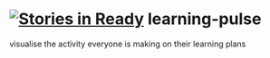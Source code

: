 [![Stories in Ready](https://badge.waffle.io/enspiral-dev-academy/learning-pulse.png?label=ready&title=Ready)](https://waffle.io/enspiral-dev-academy/learning-pulse)
learning-pulse
==============

visualise the activity everyone is making on their learning plans
